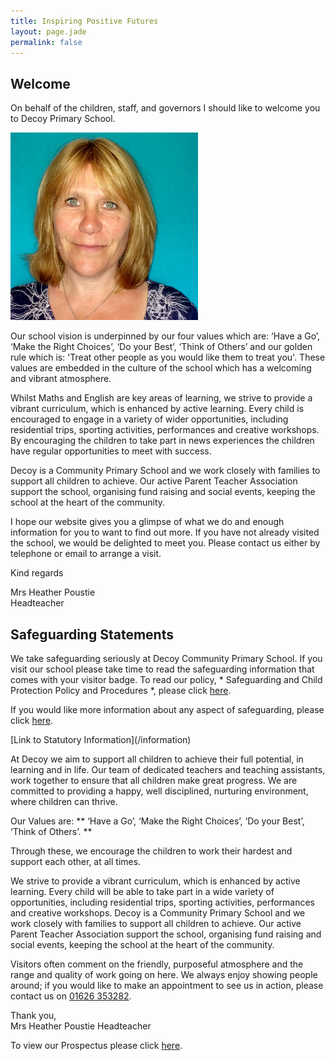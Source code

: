 ```yaml
---
title: Inspiring Positive Futures
layout: page.jade
permalink: false
---
```

## Welcome
On behalf of the children, staff, and governors I should like to welcome you to Decoy Primary School.

<img src="/images/govs/heatherpoustie.jpg" class="goPic" alt="Mrs Heather Poustie, Headteacher">

Our school vision is underpinned by our four values which are: ‘Have a Go’, ‘Make the Right Choices’, ‘Do your Best’, ‘Think of Others’ and our golden rule which is: 'Treat other people as you would like them to treat you'. These values are embedded in the culture of the school which has a welcoming and vibrant atmosphere.  

Whilst Maths and English are key areas of learning, we strive to provide a vibrant curriculum, which is enhanced by active learning. Every child is encouraged to engage in a variety of wider opportunities, including residential trips, sporting activities, performances and creative workshops. By encouraging the children to take part in news experiences the children have regular opportunities to meet with success.  

Decoy is a Community Primary School and we work closely with families to support all children to achieve. Our active Parent Teacher Association support the school, organising fund raising and social events, keeping the school at the heart of the community.  

I hope our website gives you a glimpse of what we do and enough information for you to want to find out more. If you have not already visited the school, we would be delighted to meet you. Please contact us either by telephone or email to arrange a visit.

Kind regards

Mrs Heather Poustie  
Headteacher

## Safeguarding Statements
We take safeguarding seriously at Decoy Community Primary School. If you visit our school please take time to read the safeguarding information that comes with your visitor badge. To read our policy, * Safeguarding and Child Protection Policy and Procedures *, please click [here](https://drive.google.com/file/d/0B76W__U5CTntMVBuQTNMY2UzTnM/view?usp=sharing).

If you would like more information about any aspect of safeguarding, please click [here][2].


<div class="infoButtons">
[Link to Statutory Information](/information)
</div>

At Decoy we aim to support all children to achieve their full potential, in learning and in life. Our team of dedicated teachers and teaching assistants, work together to ensure that all children make great progress.  We are committed to providing a happy, well disciplined, nurturing environment, where children can thrive.

Our Values are:
** ‘Have a Go’, ‘Make the Right Choices’, ‘Do your Best’, ‘Think of Others’. **

Through these, we encourage the children to work their hardest and support each other, at all times.

We strive to provide a vibrant curriculum, which is enhanced by active learning. Every child will be able to take part in a wide variety of opportunities, including residential trips, sporting activities, performances and creative workshops.
Decoy is a Community Primary School and we work closely with families to support all children to achieve. Our active Parent Teacher Association support the school, organising fund raising and social events, keeping the school at the heart of the community.

Visitors often comment on the friendly, purposeful atmosphere and the range and quality of work going on here. We always enjoy showing people around; if you would like to make an appointment to see us in action, please contact us on <a href="tel:01626353282">01626 353282</a>.

Thank you,  
Mrs Heather Poustie
Headteacher

To view our Prospectus please click [here](https://drive.google.com/open?id=0B76W__U5CTntaFhPYlhjYnRiQ2s).

[1]: /information
[2]: http://www.devonsafeguardingchildren.org/
[3]: https://mydonate.bt.com/fundraisers/decoyprimaryschool
[4]: https://drive.google.com/file/d/0B76W__U5CTntbmpxVXBLSG1sTnM/view?usp=sharing
